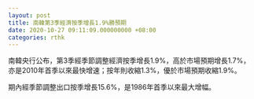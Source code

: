 ```yaml
---
layout: post
title: 南韓第3季經濟按季增長1.9%勝預期
date: 2020-10-27 09:11:09.000000000 +08:00
categories: rthk
---
```


南韓央行公布，第3季經季節調整經濟按季增長1.9%，高於市場預期增長1.7%，亦是2010年首季以來最快增速；按年則收縮1.3%，優於市場預期收縮1.9%。

期內經季節調整出口按季增長15.6%，是1986年首季以來最大增幅。
